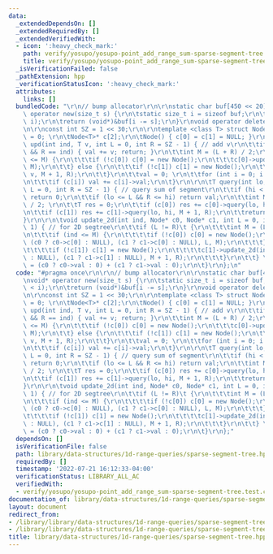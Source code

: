 ```yaml
---
data:
  _extendedDependsOn: []
  _extendedRequiredBy: []
  _extendedVerifiedWith:
  - icon: ':heavy_check_mark:'
    path: verify/yosupo/yosupo-point_add_range_sum-sparse-segment-tree.test.cpp
    title: verify/yosupo/yosupo-point_add_range_sum-sparse-segment-tree.test.cpp
  _isVerificationFailed: false
  _pathExtension: hpp
  _verificationStatusIcon: ':heavy_check_mark:'
  attributes:
    links: []
  bundledCode: "\r\n// bump allocator\r\n\r\nstatic char buf[450 << 20];\r\nvoid*\
    \ operator new(size_t s) {\r\n\tstatic size_t i = sizeof buf;\r\n\tassert(s <\
    \ i);\r\n\treturn (void*)&buf[i -= s];\r\n}\r\nvoid operator delete(void*) {}\r\
    \n\r\nconst int SZ = 1 << 30;\r\n\r\ntemplate <class T> struct Node {\r\n\tT val\
    \ = 0; \r\n\tNode<T>* c[2];\r\n\tNode() { c[0] = c[1] = NULL; }\r\n\r\n\tvoid\
    \ upd(int ind, T v, int L = 0, int R = SZ - 1) { // add v\r\n\t\tif (L == ind\
    \ && R == ind) { val += v; return; }\r\n\t\tint M = (L + R) / 2;\r\n\t\tif (ind\
    \ <= M) {\r\n\t\t\tif (!c[0]) c[0] = new Node();\r\n\t\t\tc[0]->upd(ind, v, L,\
    \ M);\r\n\t\t} else {\r\n\t\t\tif (!c[1]) c[1] = new Node();\r\n\t\t\tc[1]->upd(ind,\
    \ v, M + 1, R);\r\n\t\t}\r\n\t\tval = 0; \r\n\t\tfor (int i = 0; i < 2; i++)\r\
    \n\t\t\tif (c[i]) val += c[i]->val;\r\n\t}\r\n\r\n\tT query(int lo, int hi, int\
    \ L = 0, int R = SZ - 1) { // query sum of segment\r\n\t\tif (hi < L || R < lo)\
    \ return 0;\r\n\t\tif (lo <= L && R <= hi) return val;\r\n\t\tint M = (L + R)\
    \ / 2; \r\n\t\tT res = 0;\r\n\t\tif (c[0]) res += c[0]->query(lo, hi, L, M);\r\
    \n\t\tif (c[1]) res += c[1]->query(lo, hi, M + 1, R);\r\n\t\treturn res;\r\n\t\
    }\r\n\r\n\tvoid update_2d(int ind, Node* c0, Node* c1, int L = 0, int R = SZ -\
    \ 1) { // for 2D segtree\r\n\t\tif (L != R)\t {\r\n\t\t\tint M = (L + R) / 2;\r\
    \n\t\t\tif (ind <= M) {\r\n\t\t\t\tif (!c[0]) c[0] = new Node();\r\n\t\t\t\tc[0]->update_2d(ind,\
    \ (c0 ? c0->c[0] : NULL), (c1 ? c1->c[0] : NULL), L, M);\r\n\t\t\t} else {\r\n\
    \t\t\t\tif (!c[1]) c[1] = new Node();\r\n\t\t\t\tc[1]->update_2d(ind, (c0 ? c0->c[1]\
    \ : NULL), (c1 ? c1->c[1] : NULL), M + 1, R);\r\n\t\t\t}\r\n\t\t} \r\n\t\tval\
    \ = (c0 ? c0->val : 0) + (c1 ? c1->val : 0);\r\n\t}\r\n};\n"
  code: "#pragma once\r\n\r\n// bump allocator\r\n\r\nstatic char buf[450 << 20];\r\
    \nvoid* operator new(size_t s) {\r\n\tstatic size_t i = sizeof buf;\r\n\tassert(s\
    \ < i);\r\n\treturn (void*)&buf[i -= s];\r\n}\r\nvoid operator delete(void*) {}\r\
    \n\r\nconst int SZ = 1 << 30;\r\n\r\ntemplate <class T> struct Node {\r\n\tT val\
    \ = 0; \r\n\tNode<T>* c[2];\r\n\tNode() { c[0] = c[1] = NULL; }\r\n\r\n\tvoid\
    \ upd(int ind, T v, int L = 0, int R = SZ - 1) { // add v\r\n\t\tif (L == ind\
    \ && R == ind) { val += v; return; }\r\n\t\tint M = (L + R) / 2;\r\n\t\tif (ind\
    \ <= M) {\r\n\t\t\tif (!c[0]) c[0] = new Node();\r\n\t\t\tc[0]->upd(ind, v, L,\
    \ M);\r\n\t\t} else {\r\n\t\t\tif (!c[1]) c[1] = new Node();\r\n\t\t\tc[1]->upd(ind,\
    \ v, M + 1, R);\r\n\t\t}\r\n\t\tval = 0; \r\n\t\tfor (int i = 0; i < 2; i++)\r\
    \n\t\t\tif (c[i]) val += c[i]->val;\r\n\t}\r\n\r\n\tT query(int lo, int hi, int\
    \ L = 0, int R = SZ - 1) { // query sum of segment\r\n\t\tif (hi < L || R < lo)\
    \ return 0;\r\n\t\tif (lo <= L && R <= hi) return val;\r\n\t\tint M = (L + R)\
    \ / 2; \r\n\t\tT res = 0;\r\n\t\tif (c[0]) res += c[0]->query(lo, hi, L, M);\r\
    \n\t\tif (c[1]) res += c[1]->query(lo, hi, M + 1, R);\r\n\t\treturn res;\r\n\t\
    }\r\n\r\n\tvoid update_2d(int ind, Node* c0, Node* c1, int L = 0, int R = SZ -\
    \ 1) { // for 2D segtree\r\n\t\tif (L != R)\t {\r\n\t\t\tint M = (L + R) / 2;\r\
    \n\t\t\tif (ind <= M) {\r\n\t\t\t\tif (!c[0]) c[0] = new Node();\r\n\t\t\t\tc[0]->update_2d(ind,\
    \ (c0 ? c0->c[0] : NULL), (c1 ? c1->c[0] : NULL), L, M);\r\n\t\t\t} else {\r\n\
    \t\t\t\tif (!c[1]) c[1] = new Node();\r\n\t\t\t\tc[1]->update_2d(ind, (c0 ? c0->c[1]\
    \ : NULL), (c1 ? c1->c[1] : NULL), M + 1, R);\r\n\t\t\t}\r\n\t\t} \r\n\t\tval\
    \ = (c0 ? c0->val : 0) + (c1 ? c1->val : 0);\r\n\t}\r\n};"
  dependsOn: []
  isVerificationFile: false
  path: library/data-structures/1d-range-queries/sparse-segment-tree.hpp
  requiredBy: []
  timestamp: '2022-07-21 16:12:33-04:00'
  verificationStatus: LIBRARY_ALL_AC
  verifiedWith:
  - verify/yosupo/yosupo-point_add_range_sum-sparse-segment-tree.test.cpp
documentation_of: library/data-structures/1d-range-queries/sparse-segment-tree.hpp
layout: document
redirect_from:
- /library/library/data-structures/1d-range-queries/sparse-segment-tree.hpp
- /library/library/data-structures/1d-range-queries/sparse-segment-tree.hpp.html
title: library/data-structures/1d-range-queries/sparse-segment-tree.hpp
---
```


